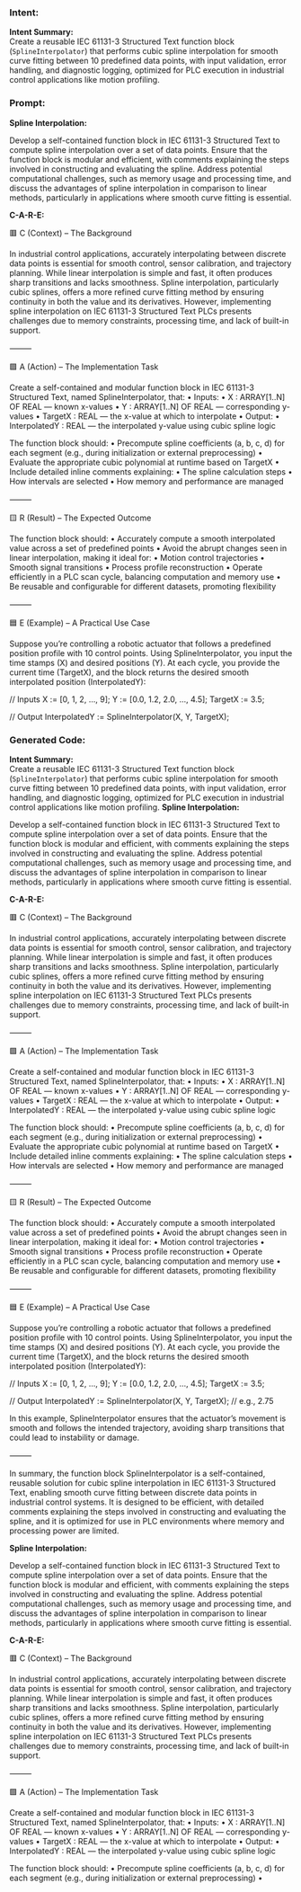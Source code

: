 ### Intent:
**Intent Summary:**  
Create a reusable IEC 61131-3 Structured Text function block (`SplineInterpolator`) that performs cubic spline interpolation for smooth curve fitting between 10 predefined data points, with input validation, error handling, and diagnostic logging, optimized for PLC execution in industrial control applications like motion profiling.

### Prompt:
**Spline Interpolation:**

Develop a self-contained function block in IEC 61131-3 Structured Text to compute spline interpolation over a set of data points. Ensure that the function block is modular and efficient, with comments explaining the steps involved in constructing and evaluating the spline. Address potential computational challenges, such as memory usage and processing time, and discuss the advantages of spline interpolation in comparison to linear methods, particularly in applications where smooth curve fitting is essential.

**C-A-R-E:**

🟥 C (Context) – The Background

In industrial control applications, accurately interpolating between discrete data points is essential for smooth control, sensor calibration, and trajectory planning. While linear interpolation is simple and fast, it often produces sharp transitions and lacks smoothness. Spline interpolation, particularly cubic splines, offers a more refined curve fitting method by ensuring continuity in both the value and its derivatives. However, implementing spline interpolation on IEC 61131-3 Structured Text PLCs presents challenges due to memory constraints, processing time, and lack of built-in support.

⸻

🟩 A (Action) – The Implementation Task

Create a self-contained and modular function block in IEC 61131-3 Structured Text, named SplineInterpolator, that:
	•	Inputs:
	•	X : ARRAY[1..N] OF REAL — known x-values
	•	Y : ARRAY[1..N] OF REAL — corresponding y-values
	•	TargetX : REAL — the x-value at which to interpolate
	•	Output:
	•	InterpolatedY : REAL — the interpolated y-value using cubic spline logic

The function block should:
	•	Precompute spline coefficients (a, b, c, d) for each segment (e.g., during initialization or external preprocessing)
	•	Evaluate the appropriate cubic polynomial at runtime based on TargetX
	•	Include detailed inline comments explaining:
	•	The spline calculation steps
	•	How intervals are selected
	•	How memory and performance are managed

⸻

🟨 R (Result) – The Expected Outcome

The function block should:
	•	Accurately compute a smooth interpolated value across a set of predefined points
	•	Avoid the abrupt changes seen in linear interpolation, making it ideal for:
	•	Motion control trajectories
	•	Smooth signal transitions
	•	Process profile reconstruction
	•	Operate efficiently in a PLC scan cycle, balancing computation and memory use
	•	Be reusable and configurable for different datasets, promoting flexibility

⸻

🟦 E (Example) – A Practical Use Case

Suppose you’re controlling a robotic actuator that follows a predefined position profile with 10 control points. Using SplineInterpolator, you input the time stamps (X) and desired positions (Y). At each cycle, you provide the current time (TargetX), and the block returns the desired smooth interpolated position (InterpolatedY):

// Inputs
X := [0, 1, 2, ..., 9];
Y := [0.0, 1.2, 2.0, ..., 4.5];
TargetX := 3.5;

// Output
InterpolatedY := SplineInterpolator(X, Y, TargetX);

### Generated Code:
**Intent Summary:**  
Create a reusable IEC 61131-3 Structured Text function block (`SplineInterpolator`) that performs cubic spline interpolation for smooth curve fitting between 10 predefined data points, with input validation, error handling, and diagnostic logging, optimized for PLC execution in industrial control applications like motion profiling.
**Spline Interpolation:**

Develop a self-contained function block in IEC 61131-3 Structured Text to compute spline interpolation over a set of data points. Ensure that the function block is modular and efficient, with comments explaining the steps involved in constructing and evaluating the spline. Address potential computational challenges, such as memory usage and processing time, and discuss the advantages of spline interpolation in comparison to linear methods, particularly in applications where smooth curve fitting is essential.

**C-A-R-E:**

🟥 C (Context) – The Background

In industrial control applications, accurately interpolating between discrete data points is essential for smooth control, sensor calibration, and trajectory planning. While linear interpolation is simple and fast, it often produces sharp transitions and lacks smoothness. Spline interpolation, particularly cubic splines, offers a more refined curve fitting method by ensuring continuity in both the value and its derivatives. However, implementing spline interpolation on IEC 61131-3 Structured Text PLCs presents challenges due to memory constraints, processing time, and lack of built-in support.

⸻

🟩 A (Action) – The Implementation Task

Create a self-contained and modular function block in IEC 61131-3 Structured Text, named SplineInterpolator, that:
	•	Inputs:
	•	X : ARRAY[1..N] OF REAL — known x-values
	•	Y : ARRAY[1..N] OF REAL — corresponding y-values
	•	TargetX : REAL — the x-value at which to interpolate
	•	Output:
	•	InterpolatedY : REAL — the interpolated y-value using cubic spline logic

The function block should:
	•	Precompute spline coefficients (a, b, c, d) for each segment (e.g., during initialization or external preprocessing)
	•	Evaluate the appropriate cubic polynomial at runtime based on TargetX
	•	Include detailed inline comments explaining:
	•	The spline calculation steps
	•	How intervals are selected
	•	How memory and performance are managed

⸻

🟨 R (Result) – The Expected Outcome

The function block should:
	•	Accurately compute a smooth interpolated value across a set of predefined points
	•	Avoid the abrupt changes seen in linear interpolation, making it ideal for:
	•	Motion control trajectories
	•	Smooth signal transitions
	•	Process profile reconstruction
	•	Operate efficiently in a PLC scan cycle, balancing computation and memory use
	•	Be reusable and configurable for different datasets, promoting flexibility

⸻

🟦 E (Example) – A Practical Use Case

Suppose you’re controlling a robotic actuator that follows a predefined position profile with 10 control points. Using SplineInterpolator, you input the time stamps (X) and desired positions (Y). At each cycle, you provide the current time (TargetX), and the block returns the desired smooth interpolated position (InterpolatedY):

// Inputs
X := [0, 1, 2, ..., 9];
Y := [0.0, 1.2, 2.0, ..., 4.5];
TargetX := 3.5;

// Output
InterpolatedY := SplineInterpolator(X, Y, TargetX); // e.g., 2.75

In this example, SplineInterpolator ensures that the actuator’s movement is smooth and follows the intended trajectory, avoiding sharp transitions that could lead to instability or damage.

⸻

In summary, the function block SplineInterpolator is a self-contained, reusable solution for cubic spline interpolation in IEC 61131-3 Structured Text, enabling smooth curve fitting between discrete data points in industrial control systems. It is designed to be efficient, with detailed comments explaining the steps involved in constructing and evaluating the spline, and it is optimized for use in PLC environments where memory and processing power are limited.

**Spline Interpolation:**

Develop a self-contained function block in IEC 61131-3 Structured Text to compute spline interpolation over a set of data points. Ensure that the function block is modular and efficient, with comments explaining the steps involved in constructing and evaluating the spline. Address potential computational challenges, such as memory usage and processing time, and discuss the advantages of spline interpolation in comparison to linear methods, particularly in applications where smooth curve fitting is essential.

**C-A-R-E:**

🟥 C (Context) – The Background

In industrial control applications, accurately interpolating between discrete data points is essential for smooth control, sensor calibration, and trajectory planning. While linear interpolation is simple and fast, it often produces sharp transitions and lacks smoothness. Spline interpolation, particularly cubic splines, offers a more refined curve fitting method by ensuring continuity in both the value and its derivatives. However, implementing spline interpolation on IEC 61131-3 Structured Text PLCs presents challenges due to memory constraints, processing time, and lack of built-in support.

⸻

🟩 A (Action) – The Implementation Task

Create a self-contained and modular function block in IEC 61131-3 Structured Text, named SplineInterpolator, that:
	•	Inputs:
	•	X : ARRAY[1..N] OF REAL — known x-values
	•	Y : ARRAY[1..N] OF REAL — corresponding y-values
	•	TargetX : REAL — the x-value at which to interpolate
	•	Output:
	•	InterpolatedY : REAL — the interpolated y-value using cubic spline logic

The function block should:
	•	Precompute spline coefficients (a, b, c, d) for each segment (e.g., during initialization or external preprocessing)
	•
